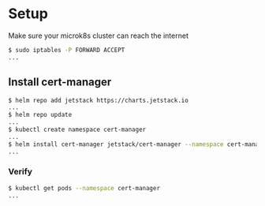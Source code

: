 # Setup

Make sure your microk8s cluster can reach the internet

```bash
$ sudo iptables -P FORWARD ACCEPT
...
```

## Install cert-manager

```bash
$ helm repo add jetstack https://charts.jetstack.io
...
$ helm repo update
...
$ kubectl create namespace cert-manager
...
$ helm install cert-manager jetstack/cert-manager --namespace cert-manager --version v1.0.3 --set installCRDs=true
...
```

### Verify

```bash
$ kubectl get pods --namespace cert-manager
...
```
